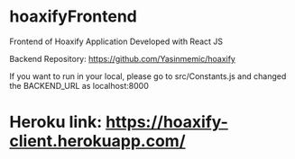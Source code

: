 # hoaxifyFrontend
Frontend of Hoaxify Application
Developed with React JS

Backend Repository: https://github.com/Yasinmemic/hoaxify

If you want to run in your local, please go to src/Constants.js and changed the BACKEND_URL as localhost:8000


# Heroku link: https://hoaxify-client.herokuapp.com/
